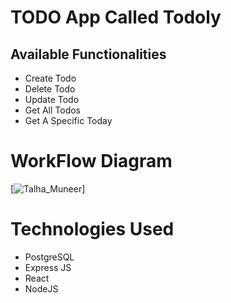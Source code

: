 # TODO App Called Todoly

## Available Functionalities
- Create Todo
- Delete Todo
- Update Todo
- Get All Todos
- Get A Specific Today

# WorkFlow Diagram
[![Talha_Muneer](https://telegra.ph/file/f90bec2912c8a7b90da2d.png)]

# Technologies Used
- PostgreSQL
- Express JS
- React
- NodeJS
